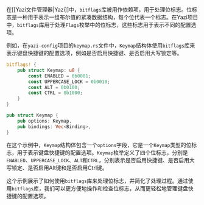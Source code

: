 在[[Yazi文件管理器|Yazi]]中，`bitflags`库被用作依赖项，用于处理位标志。位标志是一种用于表示一组布尔值的紧凑数据结构，每个位代表一个标志。在Yazi项目中，`bitflags`库用于处理`Flags`枚举中的位标志，这些标志用于表示不同的配置选项。

例如，在`yazi-config`项目的`keymap.rs`文件中，`Keymap`结构体使用`bitflags`库来表示键盘快捷键的配置选项，例如是否启用快捷键、是否启用大写锁定等。

```rust
bitflags! {
    pub struct Keymap: u8 {
        const ENABLED = 0b0001;
        const UPPERCASE_LOCK = 0b0010;
        const ALT = 0b0100;
        const CTRL = 0b1000;
    }
}

pub struct Keymap {
    pub options: Keymap,
    pub bindings: Vec<Binding>,
}
```

在这个示例中，`Keymap`结构体包含一个`options`字段，它是一个`Keymap`类型的位标志，用于表示键盘快捷键的配置选项。`Keymap`枚举定义了四个位标志，分别是`ENABLED`、`UPPERCASE_LOCK`、`ALT`和`CTRL`，分别表示是否启用快捷键、是否启用大写锁定、是否启用Alt键和是否启用Ctrl键。

这个示例展示了如何使用`bitflags`库来处理位标志，并简化了处理过程。通过使用`bitflags`库，我们可以更方便地操作和检查位标志，从而更轻松地管理键盘快捷键的配置选项。